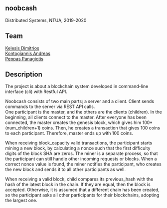 ## noobcash
Distributed Systems, NTUA, 2019-2020  

## Team  
[Kelesis Dimitrios](https://github.com/jim113)  
[Kontogiannis Andreas](https://github.com/ddaedalus)  
[Peppas Panagiotis](https://github.com/TakisPep)  

## Description  
The project is about a blockchain system developed in command-line interface (cli) with Restful API.  
  
Noobcash consists of two main parts; a server and a client. Client sends commands to the server via REST API calls.  
One participant is the master, and the others are  the clients (children). In the beginning, all clients connect to the master.
After everyone has been connected, the master creates the genesis block, which
gives him 100*(num_children+1) coins. Then, he creates a transaction that gives
100 coins to each participant. Therefore, master ends up with 100 coins.  

When receiving block_capacity valid transactions, the participant starts mining
a new block, by calculating a nonce such that the first difficulty digits of the
block SHA are zeros. The miner is a separate process, so that the participant
can still handle other incoming requests or blocks. When a correct nonce value
is found, the miner notifies the participant, who creates the new block and
sends it to all other participants as well.   
  
When receiving a valid block, child compares its previous_hash with
the hash of the latest block in the chain. If they are equal, then the block is
accepted. Otherwise, it is assumed that a different chain has been created, so
the participant asks all other participants for their blockchains, adopting
the largest one.
